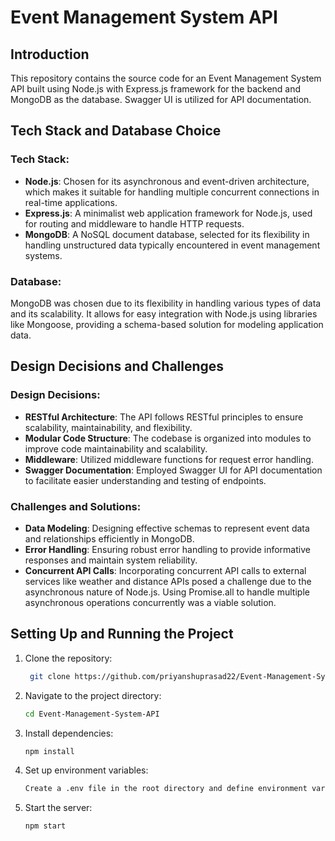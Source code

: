 # Event Management System API

## Introduction

This repository contains the source code for an Event Management System API built using Node.js with Express.js framework for the backend and MongoDB as the database. Swagger UI is utilized for API documentation.

## Tech Stack and Database Choice

### Tech Stack:
- **Node.js**: Chosen for its asynchronous and event-driven architecture, which makes it suitable for handling multiple concurrent connections in real-time applications.
- **Express.js**: A minimalist web application framework for Node.js, used for routing and middleware to handle HTTP requests.
- **MongoDB**: A NoSQL document database, selected for its flexibility in handling unstructured data typically encountered in event management systems.

### Database:
MongoDB was chosen due to its flexibility in handling various types of data and its scalability. It allows for easy integration with Node.js using libraries like Mongoose, providing a schema-based solution for modeling application data.

## Design Decisions and Challenges

### Design Decisions:
- **RESTful Architecture**: The API follows RESTful principles to ensure scalability, maintainability, and flexibility.
- **Modular Code Structure**: The codebase is organized into modules to improve code maintainability and scalability.
- **Middleware**: Utilized middleware functions for request error handling.
- **Swagger Documentation**: Employed Swagger UI for API documentation to facilitate easier understanding and testing of endpoints.

### Challenges and Solutions:
- **Data Modeling**: Designing effective schemas to represent event data and relationships efficiently in MongoDB.
- **Error Handling**: Ensuring robust error handling to provide informative responses and maintain system reliability.
- **Concurrent API Calls**: Incorporating concurrent API calls to external services like weather and distance APIs posed a challenge due to the asynchronous nature of Node.js. Using Promise.all to handle multiple asynchronous operations concurrently was a viable solution.


## Setting Up and Running the Project

1. Clone the repository:
   ```bash
    git clone https://github.com/priyanshuprasad22/Event-Management-System-API.git
2.  Navigate to the project directory:
    ```bash
    cd Event-Management-System-API
3.  Install dependencies:
    ```bash
    npm install
4.  Set up environment variables:
    ```bash
    Create a .env file in the root directory and define environment variables such as database connection URI, JWT secret, etc.
5. Start the server:
   ```bash
   npm start





